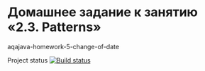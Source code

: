 # Домашнее задание к занятию «2.3. Patterns»
aqajava-homework-5-change-of-date

Project status
[![Build status](https://ci.appveyor.com/api/projects/status/d49nej89som8p3ff?svg=true)](https://ci.appveyor.com/project/Kingwood15/aqajava-homework-5-change-of-date)
